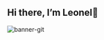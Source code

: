 ## Hi there, I’m Leonel👋

![banner-git](https://github.com/user-attachments/assets/d60fcb06-21c1-4c6d-bf04-c0fe09afaf42)
<!--
**leocorrea19/leocorrea19** is a ✨ _special_ ✨ repository because its `README.md` (this file) appears on your GitHub profile.

Here are some ideas to get you started:

- 🔭 I’m currently working on ...
- 🌱 I’m currently learning ...
- 👯 I’m looking to collaborate on ...
- 🤔 I’m looking for help with ...
- 💬 Ask me about ...
- 📫 How to reach me: ...
- 😄 Pronouns: ...
- ⚡ Fun fact: ...
-->
